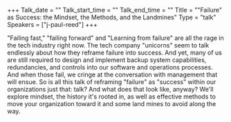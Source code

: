 +++
Talk_date = ""
Talk_start_time = ""
Talk_end_time = ""
Title = "\"Failure\" as Success: the Mindset, the Methods, and the Landmines"
Type = "talk"
Speakers = ["j-paul-reed"]
+++

"Failing fast," "failing forward" and "Learning from failure" are all the rage in the tech industry right now. The tech company "unicorns" seem to talk endlessly about how they reframe failure into success. And yet, many of us are still required to design and implement backup system capabilities, redundancies, and controls into our software and operations processes. And when those fail, we cringe at the conversation with management that will ensue. So is all this talk of reframing "failure" as "success" within our organizations just that: talk? And what does that look like, anyway? We'll explore mindset, the history it's rooted in, as well as effective methods to move your organization toward it and some land mines to avoid along the way.
